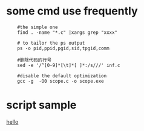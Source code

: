 # some cmd use frequently

```
    #the simple one
    find . -name "*.c" |xargs grep "xxxx"

    # to tailor the ps output
    ps -o pid,ppid,pgid,sid,tpgid,comm

    #删除代码的行号
    sed -e '/^[0-9]*[\t]*[ ]*:/s///' inf.c

    #disable the default optimization
    gcc -g  -O0 scope.c -o scope.exe

```
# script sample

 [hello](hello.sh)